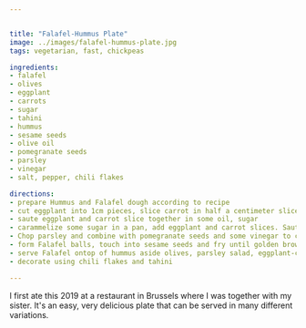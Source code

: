 ```yaml
---


title: "Falafel-Hummus Plate"
image: ../images/falafel-hummus-plate.jpg
tags: vegetarian, fast, chickpeas

ingredients:
- falafel
- olives
- eggplant
- carrots
- sugar
- tahini
- hummus
- sesame seeds
- olive oil
- pomegranate seeds
- parsley
- vinegar
- salt, pepper, chili flakes

directions:
- prepare Hummus and Falafel dough according to recipe
- cut eggplant into 1cm pieces, slice carrot in half a centimeter slices.
- saute eggplant and carrot slice together in some oil, sugar 
- carammelize some sugar in a pan, add eggplant and carrot slices. Sauté until soft.
- Chop parsley and combine with pomegranate seeds and some vinegar to create a side salad
- form Falafel balls, touch into sesame seeds and fry until golden brown using some olive oil
- serve Falafel ontop of hummus aside olives, parsley salad, eggplant-carrot-mixture
- decorate using chili flakes and tahini

---
```


I first ate this 2019 at a restaurant in Brussels where I was together with my sister.
It's an easy, very delicious plate that can be served in many different variations.
